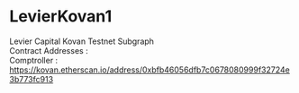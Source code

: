# LevierKovan1
Levier Capital Kovan Testnet Subgraph <br>
Contract Addresses : <br>
Comptroller : https://kovan.etherscan.io/address/0xbfb46056dfb7c0678080999f32724e3b773fc913
